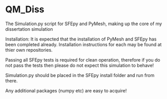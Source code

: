 # QM_Diss
The Simulation.py script for SFEpy and PyMesh, making up the core of my dissertation simulation

Installation: 
It is expected that the installation of PyMesh and SFEpy has been completed already. Installation instructions for each may be found at thier own repositories. 

Passing all SFEpy tests is required for clean operation, therefore if you do not pass the tests then please do not expect this simulation to behave! 

Simulation.py should be placed in the SFEpy install folder and run from there. 


Any additional packages (numpy etc) are easy to acquire!
